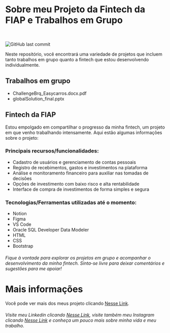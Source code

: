 # Sobre meu Projeto da Fintech da FIAP e Trabalhos em Grupo
<br>

![GitHub last commit](https://img.shields.io/github/last-commit/LuisCrespoDev/Projeto-Fintech-FIAP)

Neste repositório, você encontrará uma variedade de projetos que incluem tanto trabalhos em grupo quanto a fintech que estou desenvolvendo individualmente.

## Trabalhos em grupo

- ChallengeBrq_Easycarros.docx.pdf
- globalSolution_final.pptx

## Fintech da FIAP

Estou empolgado em compartilhar o progresso da minha fintech, um projeto em que venho trabalhando intensamente. Aqui estão algumas informações sobre o projeto:

### Principais recursos/funcionalidades:

- Cadastro de usuários e gerenciamento de contas pessoais
- Registro de recebimentos, gastos e investimentos na plataforma
- Análise e monitoramento financeiro para auxiliar nas tomadas de decisões
- Opções de investimento com baixo risco e alta rentabilidade
- Interface de compra de investimentos de forma simples e segura

### Tecnologias/Ferramentas utilizadas até o momento:

- Notion
- Figma
- VS Code
- Oracle SQL Developer Data Modeler
- HTML
- CSS
- Bootstrap

###### Fique à vontade para explorar os projetos em grupo e acompanhar o desenvolvimento da minha fintech. Sinta-se livre para deixar comentários e sugestões para me apoiar!

# Mais informações
Você pode ver mais dos meus projeto clicando [Nesse Link](https://github.com/LuisCrespoDev).

###### Visite meu Linkedin clicando [Nesse Link](https://www.linkedin.com/in/luiscrespodev/), visite também meu Instagram clicando [Nesse Link](https://www.instagram.com/luishtcrespo/) e conheça um pouco mais sobre minha vida e meu trabalho.